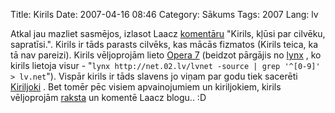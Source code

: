 Title: Kirils
Date: 2007-04-16 08:46
Category: Sākums
Tags: 2007
Lang: lv

Atkal jau mazliet sasmējos, izlasot Laacz [komentāru][1]  "Kirils, kļūsi par cilvēku, sapratīsi.". Kirils ir tāds parasts cilvēks, kas mācās fizmatos (Kirils teica, ka tā nav pareizi). Kirils vēljoprojām lieto [Opera 7][2] (beidzot pārgājis no [lynx][3] , ko kirils lietoja visur - "`lynx http://net.02.lv/lvnet -source | grep '^[0-9]' > lv.net`"). Vispār kirils ir tāds slavens jo viņam par godu tiek sacerēti [Kiriljoki][4] . Bet tomēr pēc visiem  apvainojumiem un kiriljokiem, kirils vēljoprojām [raksta][5]  un komentē Laacz blogu.. :D

  [1]: http://laacz.lv/blog/2007/04/13/ta-vis-i/#c52437
  [2]: http://laacz.lv/blog/2007/04/04/muvi/#c52226
  [3]: http://kirils.id.lv/?read=497
  [4]: http://laacz.lv/blog/2006/03/07/kiriljoki-jeb-fakti-par-kirilu/
  [5]: http://kirils.id.lv/
